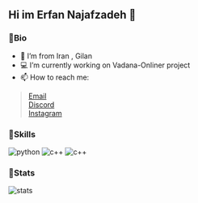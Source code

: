 ## Hi im Erfan Najafzadeh 👋
### 🔹Bio
- 🗾 I’m from Iran , Gilan
- 💻 I’m currently working on Vadana-Onliner project
- 📫 How to reach me:
>[Email](mailto:najafzadehwork@gmail.com)</br>
>[Discord](https://discordapp.com/users/702533573470584952/)</br>
>[Instagram](https://instagram.com/erfannjz/)

### 🔹Skills
![python](https://img.shields.io/badge/Python-blue) ![c++](https://img.shields.io/badge/C++-yellow) ![c++](https://img.shields.io/badge/SQL-darkblue)

### 🔹Stats
![stats](https://github-readme-stats.vercel.app/api?username=erfannjz&show_icons=true&theme=dark)

